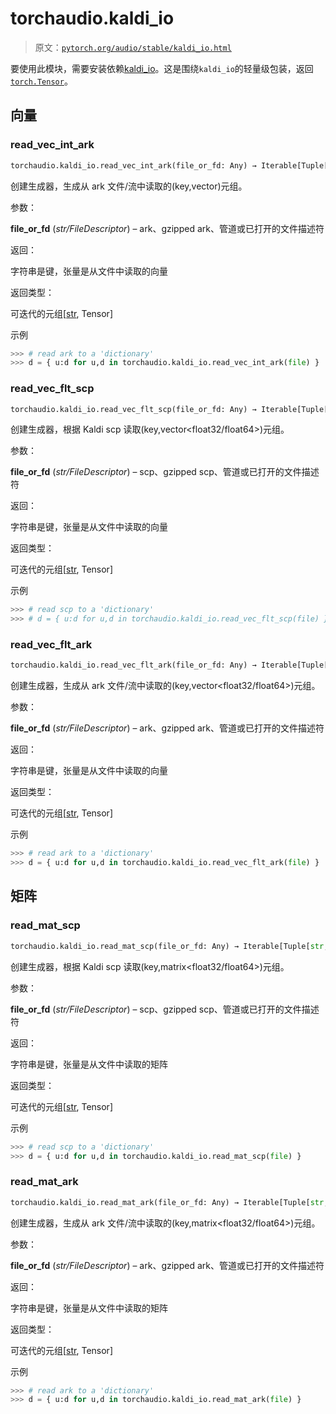 # torchaudio.kaldi_io

> 原文：[`pytorch.org/audio/stable/kaldi_io.html`](https://pytorch.org/audio/stable/kaldi_io.html)

要使用此模块，需要安装依赖[kaldi_io](https://github.com/vesis84/kaldi-io-for-python)。这是围绕`kaldi_io`的轻量级包装，返回[`torch.Tensor`](https://pytorch.org/docs/stable/tensors.html#torch.Tensor "(在 PyTorch v2.1 中)")。

## 向量

### read_vec_int_ark

```py
torchaudio.kaldi_io.read_vec_int_ark(file_or_fd: Any) → Iterable[Tuple[str, Tensor]]¶
```

创建生成器，生成从 ark 文件/流中读取的(key,vector<int>)元组。

参数：

**file_or_fd** (*str/FileDescriptor*) – ark、gzipped ark、管道或已打开的文件描述符

返回：

字符串是键，张量是从文件中读取的向量

返回类型：

可迭代的元组[[str](https://docs.python.org/3/library/stdtypes.html#str "(在 Python v3.12 中)"), Tensor]

示例

```py
>>> # read ark to a 'dictionary'
>>> d = { u:d for u,d in torchaudio.kaldi_io.read_vec_int_ark(file) } 
```

### read_vec_flt_scp

```py
torchaudio.kaldi_io.read_vec_flt_scp(file_or_fd: Any) → Iterable[Tuple[str, Tensor]]¶
```

创建生成器，根据 Kaldi scp 读取(key,vector<float32/float64>)元组。

参数：

**file_or_fd** (*str/FileDescriptor*) – scp、gzipped scp、管道或已打开的文件描述符

返回：

字符串是键，张量是从文件中读取的向量

返回类型：

可迭代的元组[[str](https://docs.python.org/3/library/stdtypes.html#str "(在 Python v3.12 中)"), Tensor]

示例

```py
>>> # read scp to a 'dictionary'
>>> # d = { u:d for u,d in torchaudio.kaldi_io.read_vec_flt_scp(file) } 
```

### read_vec_flt_ark

```py
torchaudio.kaldi_io.read_vec_flt_ark(file_or_fd: Any) → Iterable[Tuple[str, Tensor]]¶
```

创建生成器，生成从 ark 文件/流中读取的(key,vector<float32/float64>)元组。

参数：

**file_or_fd** (*str/FileDescriptor*) – ark、gzipped ark、管道或已打开的文件描述符

返回：

字符串是键，张量是从文件中读取的向量

返回类型：

可迭代的元组[[str](https://docs.python.org/3/library/stdtypes.html#str "(在 Python v3.12 中)"), Tensor]

示例

```py
>>> # read ark to a 'dictionary'
>>> d = { u:d for u,d in torchaudio.kaldi_io.read_vec_flt_ark(file) } 
```

## 矩阵

### read_mat_scp

```py
torchaudio.kaldi_io.read_mat_scp(file_or_fd: Any) → Iterable[Tuple[str, Tensor]]¶
```

创建生成器，根据 Kaldi scp 读取(key,matrix<float32/float64>)元组。

参数：

**file_or_fd** (*str/FileDescriptor*) – scp、gzipped scp、管道或已打开的文件描述符

返回：

字符串是键，张量是从文件中读取的矩阵

返回类型：

可迭代的元组[[str](https://docs.python.org/3/library/stdtypes.html#str "(在 Python v3.12 中)"), Tensor]

示例

```py
>>> # read scp to a 'dictionary'
>>> d = { u:d for u,d in torchaudio.kaldi_io.read_mat_scp(file) } 
```

### read_mat_ark

```py
torchaudio.kaldi_io.read_mat_ark(file_or_fd: Any) → Iterable[Tuple[str, Tensor]]¶
```

创建生成器，生成从 ark 文件/流中读取的(key,matrix<float32/float64>)元组。

参数：

**file_or_fd** (*str/FileDescriptor*) – ark、gzipped ark、管道或已打开的文件描述符

返回：

字符串是键，张量是从文件中读取的矩阵

返回类型：

可迭代的元组[[str](https://docs.python.org/3/library/stdtypes.html#str "(在 Python v3.12 中)"), Tensor]

示例

```py
>>> # read ark to a 'dictionary'
>>> d = { u:d for u,d in torchaudio.kaldi_io.read_mat_ark(file) } 
```
